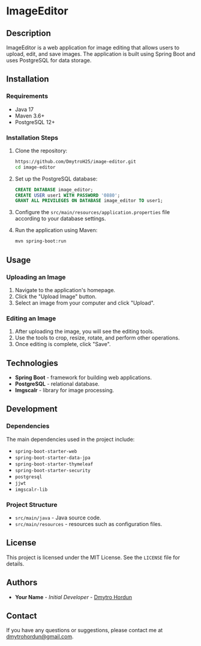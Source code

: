 # ImageEditor

## Description

ImageEditor is a web application for image editing that allows users to upload, edit, and save images. The application is built using Spring Boot and uses PostgreSQL for data storage.

## Installation

### Requirements

- Java 17
- Maven 3.6+
- PostgreSQL 12+

### Installation Steps

1. Clone the repository:
    ```sh
    https://github.com/DmytroH25/image-editor.git
   cd image-editor
    ```

2. Set up the PostgreSQL database:
    ```sql
    CREATE DATABASE image_editor;
    CREATE USER user1 WITH PASSWORD '0880';
    GRANT ALL PRIVILEGES ON DATABASE image_editor TO user1;
    ```

3. Configure the `src/main/resources/application.properties` file according to your database settings.

4. Run the application using Maven:
    ```sh
    mvn spring-boot:run
    ```

## Usage

### Uploading an Image

1. Navigate to the application's homepage.
2. Click the "Upload Image" button.
3. Select an image from your computer and click "Upload".

### Editing an Image

1. After uploading the image, you will see the editing tools.
2. Use the tools to crop, resize, rotate, and perform other operations.
3. Once editing is complete, click "Save".

## Technologies

- **Spring Boot** - framework for building web applications.
- **PostgreSQL** - relational database.
- **Imgscalr** - library for image processing.

## Development

### Dependencies

The main dependencies used in the project include:

- `spring-boot-starter-web`
- `spring-boot-starter-data-jpa`
- `spring-boot-starter-thymeleaf`
- `spring-boot-starter-security`
- `postgresql`
- `jjwt`
- `imgscalr-lib`

### Project Structure

- `src/main/java` - Java source code.
- `src/main/resources` - resources such as configuration files.

## License

This project is licensed under the MIT License. See the `LICENSE` file for details.

## Authors

- **Your Name** - *Initial Developer* - [Dmytro Hordun](https://github.com/DmytroH25)

## Contact

If you have any questions or suggestions, please contact me at [dmytrohordun@gmail.com](mailto:dmytrohordun@gmail.com).
